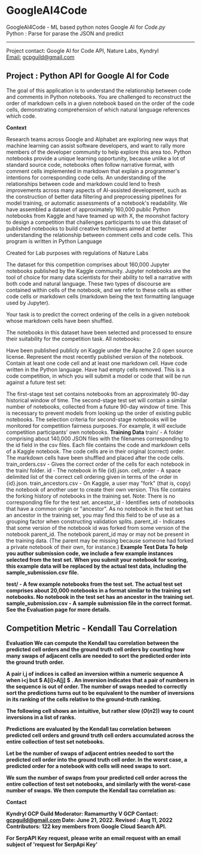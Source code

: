 # GoogleAI4Code
GoogleAI4Code - ML based python notes
Google AI for _Code.py_  
Python : Parse for parase the JSON and predict
_____________________________________________________________________________
Project contact: Google AI for Code API, Nature Labs, Kyndryl<br>
[Email:](mailto:gcpguild@gmail.com) gcpguild@gmail.com
## Project : Python API for Google AI for Code

The goal of this application is to understand the relationship between code and comments in Python notebooks. You are challenged to reconstruct the order of markdown cells in a given notebook based on the order of the code cells, demonstrating comprehension of which natural language references which code.

**Context**

Research teams across Google and Alphabet are exploring new ways that machine learning can assist software developers, and want to rally more members of the developer community to help explore this area too. Python notebooks provide a unique learning opportunity, because unlike a lot of standard source code, notebooks often follow narrative format, with comment cells implemented in markdown that explain a programmer's intentions for corresponding code cells. An understanding of the relationships between code and markdown could lend to fresh improvements across many aspects of AI-assisted development, such as the construction of better data filtering and preprocessing pipelines for model training, or automatic assessments of a notebook's readability.
We have assembled a dataset of approximately 160,000 public Python notebooks from Kaggle and have teamed up with X, the moonshot factory to design a competition that challenges participants to use this dataset of published notebooks to build creative techniques aimed at better understanding the relationship between comment cells and code cells.
This program is written in Python Language

Created for Lab purposes with regulations of Nature Labs

The dataset for this competition comprises about 160,000 Jupyter notebooks published by the Kaggle community. Jupyter notebooks are the tool of choice for many data scientists for their ability to tell a narrative with both code and natural language. These two types of discourse are contained within cells of the notebook, and we refer to these cells as either code cells or markdown cells (markdown being the text formatting language used by Jupyter).

Your task is to predict the correct ordering of the cells in a given notebook whose markdown cells have been shuffled.

The notebooks in this dataset have been selected and processed to ensure their suitability for the competition task. All notebooks:

Have been published publicly on Kaggle under the Apache 2.0 open source license.
Represent the most recently published version of the notebook.
Contain at least one code cell and at least one markdown cell.
Have code written in the Python language.
Have had empty cells removed.
This is a code competition, in which you will submit a model or code that will be run against a future test set:

The first-stage test set contains notebooks from an approximately 90-day historical window of time.
The second-stage test set will contain a similar number of notebooks, collected from a future 90-day window of time. This is necessary to prevent models from looking up the order of existing public notebooks. The selection criteria for second-stage notebooks will be monitored for competition fairness purposes. For example, it will exclude competition participants' own notebooks.
**Training Data**
train/ - A folder comprising about 140,000 JSON files with the filenames corresponding to the id field in the csv files. Each file contains the code and markdown cells of a Kaggle notebook. The code cells are in their original (correct) order. The markdown cells have been shuffled and placed after the code cells.
train_orders.csv - Gives the correct order of the cells for each notebook in the train/ folder.
id - The notebook in file {id}.json.
cell_order - A space delimited list of the correct cell ordering given in terms of the order in {id}.json.
train_ancestors.csv - On Kaggle, a user may "fork" (that is, copy) the notebook of another user to create their own version. This file contains the forking history of notebooks in the training set. Note: There is no corresponding file for the test set.
ancestor_id - Identifies sets of notebooks that have a common origin or "ancestor". As no notebook in the test set has an ancestor in the training set, you may find this field to be of use as a grouping factor when constructing validation splits.
parent_id - Indicates that some version of the notebook id was forked from some version of the notebook parent_id. The notebook parent_id may or may not be present in the training data. (The parent may be missing because someone had forked a private notebook of their own, for instance.)<b>
**Example Test Data**
To help you author submission code, we include a few example instances selected from the test set. When you submit your notebook for scoring, this example data will be replaced by the actual test data, including the sample_submission.csv file.

test/ - A few example notebooks from the test set. The actual test set comprises about 20,000 notebooks in a format similar to the training set notebooks. No notebook in the test set has an ancestor in the training set.
sample_submission.csv - A sample submission file in the correct format. See the Evaluation page for more details.

## Competition Metric - Kendall Tau Correlation
  
**Evaluation**
We can compute the Kendall tau correlation between the predicted cell orders and the ground truth cell orders by counting how many swaps of adjacent cells are needed to sort the predicted order into the ground truth order.

A pair  i,j  of indices is called an inversion within a numeric sequence  A  when  i<j  but $ A[i]>A[j] $ . An inversion indicates that a pair of numbers in the sequence is out of order. The number of swaps needed to correctly sort the predictions turns out to be equivalent to the number of inversions in its ranking of the cells relative to the ground-truth ranking.

The following cell shows an intuitive, but rather slow $( O(n2) )$ way to count inversions in a list of ranks.

Predictions are evaluated by the Kendall tau correlation between predicted cell orders and ground truth cell orders accumulated across the entire collection of test set notebooks.

Let  be the number of swaps of adjacent entries needed to sort the predicted cell order into the ground truth cell order. In the worst case, a predicted order for a notebook with  cells will need  swaps to sort.

We sum the number of swaps from your predicted cell order across the entire collection of test set notebooks, and similarly with the worst-case number of swaps. We then compute the Kendall tau correlation as:

**Contact**

Kyndryl GCP Guild Moderator: Ramamurthy V 
GCP Contact: gcpguild@gmail.com
Date: June 21, 2022.
Revised : Aug 11, 2022
Contributors: 122 key members from Google Cloud Search API.

For SerpAPI Key request, please write an email request with an email subject of 'request for SerpApi Key'
